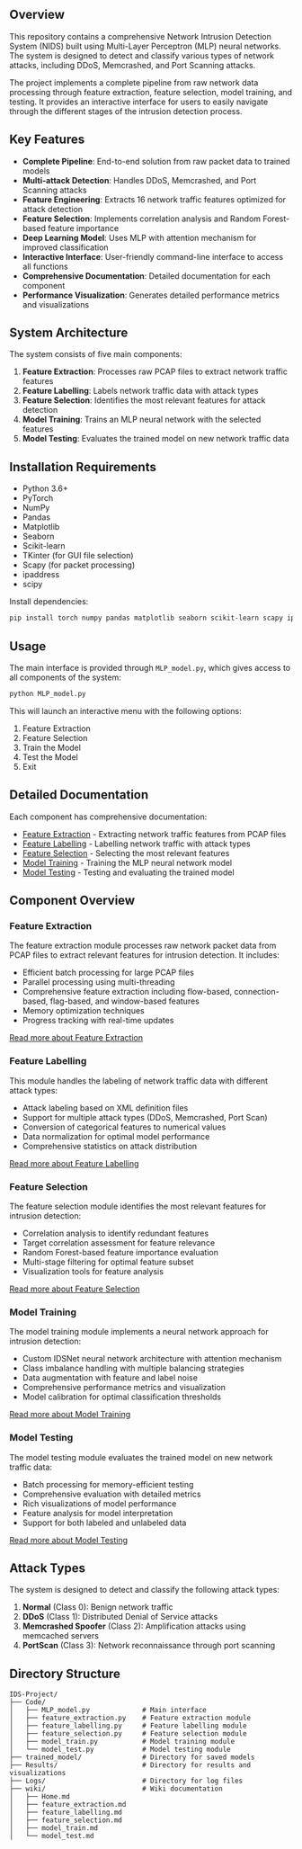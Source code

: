 ## Overview

This repository contains a comprehensive Network Intrusion Detection System (NIDS) built using Multi-Layer Perceptron (MLP) neural networks. The system is designed to detect and classify various types of network attacks, including DDoS, Memcrashed, and Port Scanning attacks.

The project implements a complete pipeline from raw network data processing through feature extraction, feature selection, model training, and testing. It provides an interactive interface for users to easily navigate through the different stages of the intrusion detection process.

## Key Features

- **Complete Pipeline**: End-to-end solution from raw packet data to trained models
- **Multi-attack Detection**: Handles DDoS, Memcrashed, and Port Scanning attacks
- **Feature Engineering**: Extracts 16 network traffic features optimized for attack detection
- **Feature Selection**: Implements correlation analysis and Random Forest-based feature importance
- **Deep Learning Model**: Uses MLP with attention mechanism for improved classification
- **Interactive Interface**: User-friendly command-line interface to access all functions
- **Comprehensive Documentation**: Detailed documentation for each component
- **Performance Visualization**: Generates detailed performance metrics and visualizations

## System Architecture

The system consists of five main components:

1. **Feature Extraction**: Processes raw PCAP files to extract network traffic features
2. **Feature Labelling**: Labels network traffic data with attack types
3. **Feature Selection**: Identifies the most relevant features for attack detection
4. **Model Training**: Trains an MLP neural network with the selected features
5. **Model Testing**: Evaluates the trained model on new network traffic data

## Installation Requirements

- Python 3.6+
- PyTorch
- NumPy
- Pandas
- Matplotlib
- Seaborn
- Scikit-learn
- TKinter (for GUI file selection)
- Scapy (for packet processing)
- ipaddress
- scipy

Install dependencies:

```bash
pip install torch numpy pandas matplotlib seaborn scikit-learn scapy ipaddress scipy
```

## Usage

The main interface is provided through `MLP_model.py`, which gives access to all components of the system:

```bash
python MLP_model.py
```

This will launch an interactive menu with the following options:
1. Feature Extraction
2. Feature Selection
3. Train the Model
4. Test the Model
5. Exit

## Detailed Documentation

Each component has comprehensive documentation:

- [Feature Extraction](../../wiki/feature_extraction) - Extracting network traffic features from PCAP files
- [Feature Labelling](../../wiki/feature_labelling) - Labelling network traffic with attack types
- [Feature Selection](../../wiki/feature_selection) - Selecting the most relevant features
- [Model Training](../../wiki/model_train) - Training the MLP neural network model
- [Model Testing](../../wiki/model_test) - Testing and evaluating the trained model

## Component Overview

### Feature Extraction

The feature extraction module processes raw network packet data from PCAP files to extract relevant features for intrusion detection. It includes:

- Efficient batch processing for large PCAP files
- Parallel processing using multi-threading
- Comprehensive feature extraction including flow-based, connection-based, flag-based, and window-based features
- Memory optimization techniques
- Progress tracking with real-time updates

[Read more about Feature Extraction](../../wiki/feature_extraction)

### Feature Labelling

This module handles the labeling of network traffic data with different attack types:

- Attack labeling based on XML definition files
- Support for multiple attack types (DDoS, Memcrashed, Port Scan)
- Conversion of categorical features to numerical values
- Data normalization for optimal model performance
- Comprehensive statistics on attack distribution

[Read more about Feature Labelling](../../wiki/feature_labelling)

### Feature Selection

The feature selection module identifies the most relevant features for intrusion detection:

- Correlation analysis to identify redundant features
- Target correlation assessment for feature relevance
- Random Forest-based feature importance evaluation
- Multi-stage filtering for optimal feature subset
- Visualization tools for feature analysis

[Read more about Feature Selection](../../wiki/feature_selection)

### Model Training

The model training module implements a neural network approach for intrusion detection:

- Custom IDSNet neural network architecture with attention mechanism
- Class imbalance handling with multiple balancing strategies
- Data augmentation with feature and label noise
- Comprehensive performance metrics and visualization
- Model calibration for optimal classification thresholds

[Read more about Model Training](../../wiki/model_train)

### Model Testing

The model testing module evaluates the trained model on new network traffic data:

- Batch processing for memory-efficient testing
- Comprehensive evaluation with detailed metrics
- Rich visualizations of model performance
- Feature analysis for model interpretation
- Support for both labeled and unlabeled data

[Read more about Model Testing](../../wiki/model_test)

## Attack Types

The system is designed to detect and classify the following attack types:

1. **Normal** (Class 0): Benign network traffic
2. **DDoS** (Class 1): Distributed Denial of Service attacks
3. **Memcrashed Spoofer** (Class 2): Amplification attacks using memcached servers
4. **PortScan** (Class 3): Network reconnaissance through port scanning

## Directory Structure

```
IDS-Project/
├── Code/
│   ├── MLP_model.py             # Main interface
│   ├── feature_extraction.py    # Feature extraction module
│   ├── feature_labelling.py     # Feature labelling module
│   ├── feature_selection.py     # Feature selection module
│   ├── model_train.py           # Model training module
│   └── model_test.py            # Model testing module
├── trained_model/               # Directory for saved models
├── Results/                     # Directory for results and visualizations
├── Logs/                        # Directory for log files
├── wiki/                        # Wiki documentation 
│   ├── Home.md
│   ├── feature_extraction.md
│   ├── feature_labelling.md
│   ├── feature_selection.md
│   ├── model_train.md
│   └── model_test.md
```




